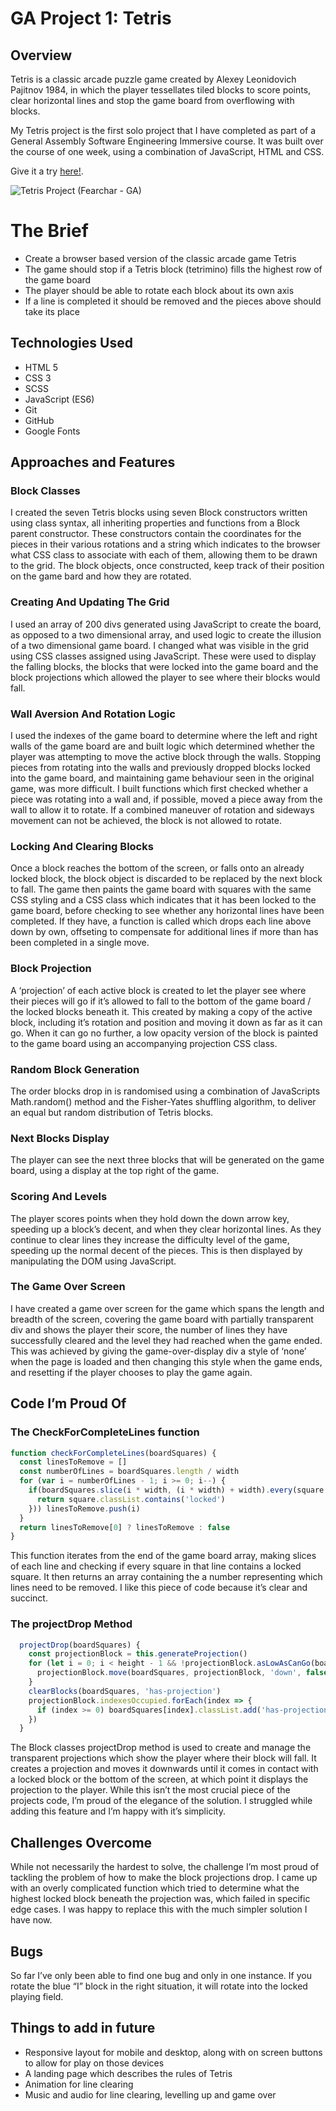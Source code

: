 # GA Project 1: Tetris

## Overview

Tetris is a classic arcade puzzle game created by Alexey Leonidovich Pajitnov 1984, in which the player tessellates tiled blocks to score points, clear horizontal lines and stop the game board from overflowing with blocks.

My Tetris project is the first solo project that I have completed as part of a General Assembly Software Engineering Immersive course. It was built over the course of one week, using a combination of JavaScript, HTML and CSS.

Give it a try [here!](https://fearchar.github.io/tetris-project/).

![Tetris Project (Fearchar - GA)](https://media.giphy.com/media/j2S9spaxnENrfHb08e/giphy.gif)

# The Brief

* Create a browser based version of the classic arcade game Tetris
* The game should stop if a Tetris block (tetrimino) fills the highest row of the game board
* The player should be able to rotate each block about its own axis
* If a line is completed it should be removed and the pieces above should take its place

## Technologies Used

* HTML 5
* CSS 3
* SCSS
* JavaScript (ES6)
* Git
* GitHub
* Google Fonts

## Approaches and Features

### Block Classes

I created the seven Tetris blocks using seven Block constructors written using class syntax, all inheriting properties and functions from a Block parent constructor. These constructors contain the coordinates for the pieces in their various rotations and a string which indicates to the browser what CSS class to associate with each of them, allowing them to be drawn to the grid. The block objects, once constructed, keep track of their position on the game bard and how they are rotated.

### Creating And Updating The Grid

I used an array of 200 divs generated using JavaScript to create the board, as opposed to a two dimensional array, and used logic to create the illusion of a two dimensional game board. I changed what was visible in the grid using CSS classes assigned using JavaScript. These were used to display the falling blocks, the blocks that were locked into the game board and the block projections which allowed the player to see where their blocks would fall.

### Wall Aversion And Rotation Logic

I used the indexes of the game board to determine where the left and right walls of the game board are and built logic which determined whether the player was attempting to move the active block through the walls. Stopping pieces from rotating into the walls and previously dropped blocks locked into the game board, and maintaining game behaviour seen in the original game, was more difficult. I built functions which first checked whether a piece was rotating into a wall and, if possible, moved a piece away from the wall to allow it to rotate. If a combined maneuver of rotation and sideways movement can not be achieved, the block is not allowed to rotate.

### Locking And Clearing Blocks

Once a block reaches the bottom of the screen, or falls onto an already locked block, the block object is discarded to be replaced by the next block to fall. The game then paints the game board with squares with the same CSS styling and a CSS class which indicates that it has been locked to the game board, before checking to see whether any horizontal lines have been completed. If they have, a function is called which drops each line above down by own, offseting to compensate for additional lines if more than has been completed in a single move.

### Block Projection

A ‘projection’ of each active block is created to let the player see where their pieces will go if it’s allowed to fall to the bottom of the game board / the locked blocks beneath it. This created by making a copy of the active block, including it’s rotation and position and moving it down as far as it can go. When it can go no further, a low opacity version of the block is painted to the game board using an accompanying projection CSS class.

### Random Block Generation

The order blocks drop in is randomised using a combination of JavaScripts Math.random() method and the Fisher-Yates shuffling algorithm, to deliver an equal but random distribution of Tetris blocks.

### Next Blocks Display

The player can see the next three blocks that will be generated on the game board, using a display at the top right of the game.

### Scoring And Levels

The player scores points when they hold down the down arrow key, speeding up a block’s decent, and when they clear horizontal lines. As they continue to clear lines they increase the difficulty level of the game, speeding up the normal decent of the pieces. This is then displayed by manipulating the DOM using JavaScript.

### The Game Over Screen

I have created a game over screen for the game which spans the length and breadth of the screen, covering the game board with partially transparent div and shows the player their score, the number of lines they have successfully cleared and the level they had reached when the game ended. This was achieved by giving the game-over-display div a style of ‘none’ when the page is loaded and then changing this style when the game ends, and resetting if the player chooses to play the game again.

## Code I’m Proud Of

### The CheckForCompleteLines function

```javascript
function checkForCompleteLines(boardSquares) {
  const linesToRemove = []
  const numberOfLines = boardSquares.length / width
  for (var i = numberOfLines - 1; i >= 0; i--) {
    if(boardSquares.slice(i * width, (i * width) + width).every(square => {
      return square.classList.contains('locked')
    })) linesToRemove.push(i)
  }
  return linesToRemove[0] ? linesToRemove : false
}
```

This function iterates from the end of the game board array, making slices of each line and checking if every square in that line contains a locked square. It then returns an array containing the a number representing which lines need to be removed. I like this piece of code because it’s clear and succinct.

### The projectDrop Method

```javascript
  projectDrop(boardSquares) {
    const projectionBlock = this.generateProjection()
    for (let i = 0; i < height - 1 && !projectionBlock.asLowAsCanGo(boardSquares); i++) {
      projectionBlock.move(boardSquares, projectionBlock, 'down', false, true)
    }
    clearBlocks(boardSquares, 'has-projection')
    projectionBlock.indexesOccupied.forEach(index => {
      if (index >= 0) boardSquares[index].classList.add('has-projection', projectionBlock.projectionStyleClass)
    })
  }
```

The Block classes projectDrop method is used to create and manage the transparent projections which show the player where their block will fall. It creates a projection and moves it downwards until it comes in contact with a locked block or the bottom of the screen, at which point it displays the projection to the player. While this isn’t the most crucial piece of the projects code, I’m proud of the elegance of the solution. I struggled while adding this feature and I’m happy with it’s simplicity.

## Challenges Overcome

While not necessarily the hardest to solve, the challenge I’m most proud of tackling the problem of how to make the block projections drop. I came up with an overly complicated function which tried to determine what the highest locked block beneath the projection was, which failed in specific edge cases. I was happy to replace this with the much simpler solution I have now.

## Bugs

So far I’ve only been able to find one bug and only in one instance. If you rotate the blue “I” block in the right situation, it will rotate into the locked playing field.

## Things to add in future

* Responsive layout for mobile and desktop, along with on screen buttons to allow for play on those devices
* A landing page which describes the rules of Tetris
* Animation for line clearing
* Music and audio for line clearing, levelling up and game over
